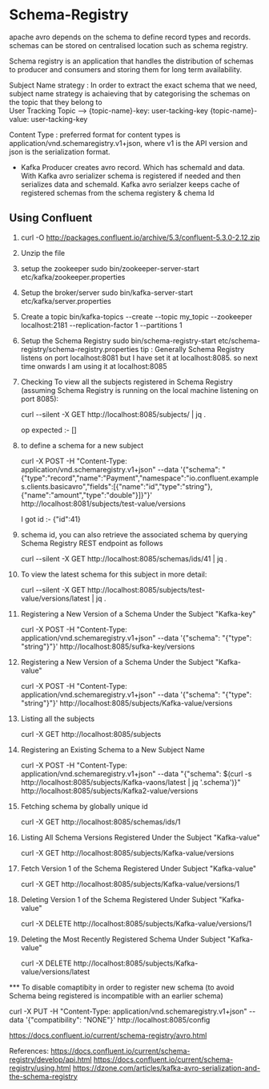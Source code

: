 # Schema-Registry

apache avro depends on the schema to define record types and records.
schemas can be stored on centralised location such as schema registry. 

Schema registry is an application that handles the distribution of schemas to producer and consumers and storing them for long term availability.

Subject Name strategy :
    In order to extract the exact schema that we need, subject name strategy is achaieving that by categorising the schemas       on the topic that they belong to   
    User Tracking Topic --> {topic-name}-key: user-tacking-key 
                            {topic-name}-value: user-tacking-key
                            
                          

Content Type :
preferred format for content types is application/vnd.schemaregistry.v1+json, where v1 is the API version and json is the serialization format.


* Kafka Producer creates avro record. Which has schemaId and data. With Kafka avro serializer schema is registered if needed and then serializes data and schemaId.
Kafka avro serialzer keeps cache of registered schemas from the schema registery & chema Id 

## Using Confluent
1) curl -O http://packages.confluent.io/archive/5.3/confluent-5.3.0-2.12.zip
2) Unzip the file 
3) setup the zookeeper 
    sudo bin/zookeeper-server-start etc/kafka/zookeeper.properties
4) Setup the broker/server
    sudo bin/kafka-server-start etc/kafka/server.properties
5) Create a topic 
    bin/kafka-topics --create --topic my_topic --zookeeper localhost:2181 --replication-factor 1 --partitions 1
6) Setup the Schema Registry
    sudo bin/schema-registry-start etc/schema-registry/schema-registry.properties 
    tip : Generally Schema Registry listens on port localhost:8081 but I have set it at localhost:8085.
          so next time onwards I am using it at localhost:8085
7) Checking 
    To view all the subjects registered in Schema Registry (assuming Schema Registry is running on the local machine            listening on port 8085):
    
    curl --silent -X GET http://localhost:8085/subjects/ | jq .
    
    op expected :- []
    
8) to define a schema for a new subject

    curl -X POST -H "Content-Type: application/vnd.schemaregistry.v1+json" --data '{"schema": "{\"type\":\"record\",\"name\":\"Payment\",\"namespace\":\"io.confluent.examples.clients.basicavro\",\"fields\":[{\"name\":\"id\",\"type\":\"string\"},{\"name\":\"amount\",\"type\":\"double\"}]}"}' http://localhost:8081/subjects/test-value/versions
    
    I got id :- {"id":41}
    
9) schema id, you can also retrieve the associated schema by querying Schema Registry REST endpoint as follows

    curl --silent -X GET http://localhost:8085/schemas/ids/41 | jq .

10) To view the latest schema for this subject in more detail:

    curl --silent -X GET http://localhost:8085/subjects/test-value/versions/latest | jq .
    
11) Registering a New Version of a Schema Under the Subject "Kafka-key"

    curl -X POST -H "Content-Type: application/vnd.schemaregistry.v1+json" --data '{"schema": "{\"type\": \"string\"}"}' http://localhost:8085/sufka-key/versions

12) Registering a New Version of a Schema Under the Subject "Kafka-value"

    curl -X POST -H "Content-Type: application/vnd.schemaregistry.v1+json" --data '{"schema": "{\"type\": \"string\"}"}' http://localhost:8085/subjects/Kafka-value/versions

12) Listing all the subjects

    curl -X GET http://localhost:8085/subjects
    
13) Registering an Existing Schema to a New Subject Name

    curl -X POST -H "Content-Type: application/vnd.schemaregistry.v1+json" --data "{\"schema\": $(curl -s http://localhost:8085/subjects/Kafka-vaons/latest | jq '.schema')}" http://localhost:8085/subjects/Kafka2-value/versions
    
14) Fetching schema by globally unique id 

    curl -X GET http://localhost:8085/schemas/ids/1
    
15) Listing All Schema Versions Registered Under the Subject "Kafka-value"

    curl -X GET http://localhost:8085/subjects/Kafka-value/versions
    
16) Fetch Version 1 of the Schema Registered Under Subject "Kafka-value" 

    curl -X GET http://localhost:8085/subjects/Kafka-value/versions/1
    
17) Deleting Version 1 of the Schema Registered Under Subject "Kafka-value"

    curl -X DELETE http://localhost:8085/subjects/Kafka-value/versions/1
    
18) Deleting the Most Recently Registered Schema Under Subject "Kafka-value"

    curl -X DELETE http://localhost:8085/subjects/Kafka-value/versions/latest



*** To disable comaptibity in order to register new schema (to avoid Schema being registered is incompatible with an earlier schema)

curl -X PUT -H "Content-Type: application/vnd.schemaregistry.v1+json" --data '{"compatibility": "NONE"}' http://localhost:8085/config

https://docs.confluent.io/current/schema-registry/avro.html




References:
https://docs.confluent.io/current/schema-registry/develop/api.html
https://docs.confluent.io/current/schema-registry/using.html
https://dzone.com/articles/kafka-avro-serialization-and-the-schema-registry
